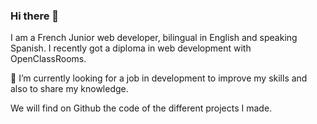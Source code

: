 ### Hi there 👋
I am a French Junior web developer, bilingual in English and speaking Spanish. 
I recently got a diploma in web development with OpenClassRooms.  

 🌱 I’m currently looking for a job in development to improve my skills and also to share my knowledge.  

We will find on Github the code of the different projects I made.
